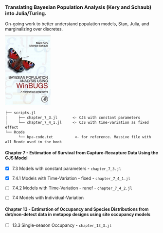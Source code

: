 ### Translating Bayesian Population Analysis (Kery and Schaub) into Julia/Turing.
On-going work to better understand population models, Stan, Julia, and marginalizing over discretes.

<p float="center">
  <img src="figures/BPA.png" width="150" />
</p>


```
├── scripts.jl 
│     ├── chapter_7_3.jl       <- CJS with constant parameters
│     └── chapter_7_4_1.jl     <- CJS with time-variation as fixed effect
└── Rcode
      └── bpa-code.txt          <- for reference. Massive file with all Rcode used in the book

```

#### Chapter 7 - Estimation of Survival from Capture-Recapture Data Using the CJS Model
- [x] 7.3 Models with constant parameters      - ```chapter_7_3.jl```
- [x] 7.4.1 Models with Time-Variation - fixed - ```chapter_7_4_1.jl```
- [ ] 7.4.2 Models with Time-Variation - ranef - ```chapter_7_4_2.jl```
- [ ] 7.4 Models with Individual-Variation


#### Chapter 13 - Estimation of Occupancy and Species Distributions from det/non-detect data in metapop designs using site occupancy models

- [ ] 13.3 Single-season Occupancy  - ```chapter_13_3.jl```


